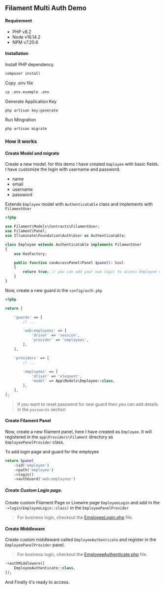 ## Filament Multi Auth Demo

#### Requirement

- PHP v8.2
- Node v16.14.2
- NPM v7.20.6

#### Installation

Install PHP dependency.
```bash
composer install
```

Copy .env file
```bash
cp .env.example .env
```

Generate Application Key
```bash
php artisan key:generate
```
Run Mingration
```bash
php artisan migrate
```

### How it works

#### Create Model and migrate
Create a new model. for this demo I have created `Employee` with basic fields. I have customize the login with username and password.
- name
- email
- username
- password

Extends `Employee` model with `Authenticatable` class and implements with `FilamentUser`

```php
<?php

use Filament\Models\Contracts\FilamentUser;
use Filament\Panel;
use Illuminate\Foundation\Auth\User as Authenticatable;

class Employee extends Authenticatable implements FilamentUser
{
    use HasFactory;

    public function canAccessPanel(Panel $panel): bool
    {
        return true; // you can add your own logic to access Employee users.
    }
}
```

Now, create a new guard in the `config/auth.php`

```php
<?php

return [

    'guards' => [
        // ...

        'web:employees' => [
            'driver' => 'session',
            'provider' => 'employees',
        ],
    ],

    'providers' => [
        // ...
        
        'employees' => [
            'driver' => 'eloquent',
            'model' => App\Models\Employee::class,
        ],
    ],
];

```

> If you want to reset password for new guard then you can add details in the `passwords` section

#### Create Filament Panel

Now, create a new filament panel, here I have created as `Employee`.
It will registered in the `app\Providers\Filament` directory as `EmployeePanelProvider` class.

To add login page and guard for the employee

```php
return $panel
    ->id('employee')
    ->path('employee')
    ->login()
    ->authGuard('web:employees')
```

##### Create Custom Login page.

Create custom Filament Page or Livewire page `EmployeeLogin` and add in the `->login(EmployeeLogin::class)` in the `EmployeePanelProvider`
> For business logic, checkout the <a href="app/Livewire/EmployeeLogin.php">EmployeeLogin.php</a> file.

#### Create Middleware

Create custom middleware called `EmployeeAuthenticate` and register in the `EmployeePanelProvider` panel.
> For business logic, checkout the <a href="app/Http/Middleware/EmployeeAuthenticate.php">EmployeeAuthenticate.php</a> file.

```php
->authMiddleware([
    EmployeeAuthenticate::class,
]);
```
And Finally it's ready to access.
